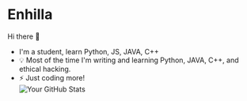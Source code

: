 # Enhilla
Hi there 👋
-  I'm a student, learn Python, JS, JAVA, C++
- 💡 Most of the time I'm writing and learning Python, JAVA, C++, and ethical hacking.
- ⚡️ Just coding more!  
![Your GitHub Stats](https://github-readme-stats.vercel.app/api?username=Enhilla&show_icons=true&theme=radical)

